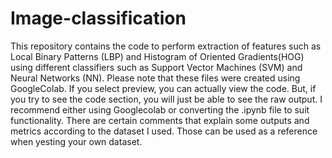 # Image-classification
This repository contains the code to perform extraction of features such as Local Binary Patterns (LBP) and Histogram of Oriented Gradients(HOG) using different classifiers such as Support Vector Machines (SVM) and Neural Networks (NN). 
Please note that these files were created using GoogleColab. If you select preview, you can actually view the code. But, if you try to see the code section, you will just be able to see the raw output. I recommend either using Googlecolab or converting the .ipynb file to suit functionality.
There are certain comments that explain some outputs and metrics according to the dataset I used. Those can be used as a reference when yesting your own dataset.
